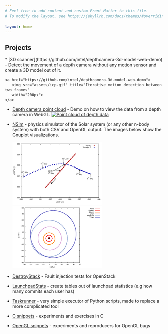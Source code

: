 ```yaml
---
# Feel free to add content and custom Front Matter to this file.
# To modify the layout, see https://jekyllrb.com/docs/themes/#overriding-theme-defaults

layout: home
---
```


<h2>Projects</h2>
* [3D scanner](https://github.com/intel/depthcamera-3d-model-web-demo) -
  Detect the movement of a depth camera without any motion sensor and create
  a 3D model out of it.

    <a href="https://github.com/intel/depthcamera-3d-model-web-demo">
       <img src="assets/icp.gif" title="Iterative motion detection between two frames"
       width="200px">
    </a>
* [Depth camera point cloud](https://github.com/01org/depthcamera-pointcloud-web-demo) -
  Demo on how to view the data from a depth camera in WebGL.
    <a href="https://github.com/01org/depthcamera-pointcloud-web-demo">
       <img src="assets/pointcloud.gif" title="Point cloud of depth data"
       width="200px">
    </a>
* [NSim](https://github.com/mkollaro/nsim) - physics simulator of the Solar
  system (or any other n-body system) with both CSV and OpenGL output. The
  images below show the Gnuplot visualizations.

    <a href="https://github.com/mkollaro/nsim">
       <img src="assets/slingshot.png" title="Slingshot maneuver of the Voyager"
       height="200px">
    </a>
    <a href="https://github.com/mkollaro/nsim">
       <img src="assets/solarsystem-outer.png" title="The outer Solar system"
       height="200px">
    </a>
* [DestroyStack](https://github.com/mkollaro/destroystack) - Fault injection
   tests for OpenStack
* [LaunchpadStats](https://github.com/mkollaro/launchpadstats) - create tables out
  of launchpad statistics (e.g how many commits each user has)
* [Taskrunner](https://github.com/mkollaro/taskrunner) - very simple executor of
  Python scripts, made to replace a more complicated tool
* [C snippets](https://github.com/mkollaro/c_snippets) - experiments and
  exercises in C
* [OpenGL snippets](https://github.com/mkollaro/opengl_snippets) - experiments and
  reproducers for OpenGL bugs


